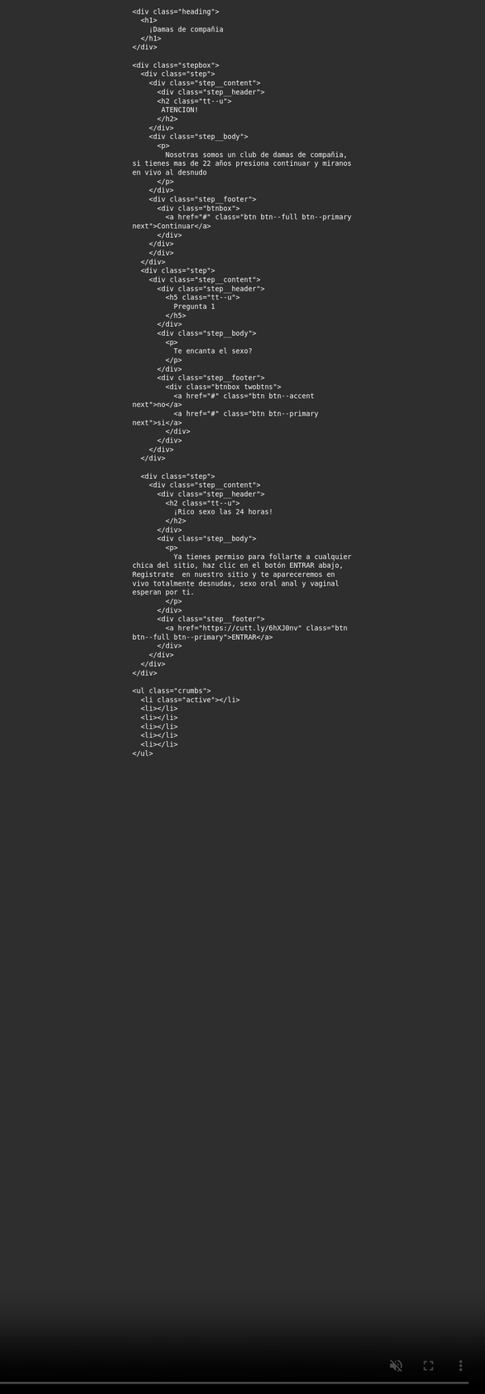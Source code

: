 
<!DOCTYPE html>
<html lang="es">

<head>
  <meta charset="UTF-8">
  <meta name="viewport" content="width=device-width, initial-scale=1.0">
  <title>El sitio de citas más popular de este mes</title>
  <style>
      .jquery-background-video-wrapper{position:relative;overflow:hidden;background-position:center center;background-repeat:no-repeat;-webkit-background-size:cover;-moz-background-size:cover;background-size:cover}.jquery-background-video{position:absolute;min-width:100%;min-height:100%;width:auto;height:auto;top:50%;left:50%;-o-object-fit:cover;object-fit:cover;-webkit-transform:translate(-50%,-50%);-moz-transform:translate(-50%,-50%);-ms-transform:translate(-50%,-50%);-o-transform:translate(-50%,-50%);transform:translate(-50%,-50%)}.js .jquery-background-video{opacity:0;-webkit-transition:opacity 300ms linear;transition:opacity 300ms linear}.js .jquery-background-video.is-visible{opacity:1}.jquery-background-video-pauseplay{position:absolute;background:transparent!important;border:none!important;box-shadow:none!important;width:20px;height:20px;top:15px;right:15px;padding:0!important;cursor:pointer;outline:none!important}.jquery-background-video-pauseplay span{display:none}.jquery-background-video-pauseplay:after,.jquery-background-video-pauseplay:before{content:"";position:absolute;left:0;top:0;-webkit-transition:all .3s ease;transition:all .3s ease}.jquery-background-video-pauseplay.play:before{border-top:10px solid transparent;border-bottom:10px solid transparent;border-left:15px solid #FFF}.jquery-background-video-pauseplay.pause:before,.jquery-background-video-pauseplay.pause:after{border-top:10px solid #FFF;border-bottom:10px solid #FFF;border-left:5px solid #FFF}.jquery-background-video-pauseplay.pause:after{left:10px}
    </style>
    <style>
      @import url("https://fonts.googleapis.com/css?family=Open+Sans:400,700");@import url("https://fonts.googleapis.com/css?family=Playball&subset=latin-ext");*{box-sizing:border-box}*,ul{margin:0;padding:0}ul{list-style-type:none}.clearfix:after,.stepbox:after{content:"";display:block;clear:both}body,html{width:100%;height:100%}body{min-width:320px;overflow-x:hidden;font-family:Open Sans,Arial,Helvetica,sans-serif;font-size:16px;line-height:1.3;z-index:0;color:#fff}h1{font-size:1.75em}h1,h2{line-height:1.2}h2{font-size:1.5em}h5{font-size:.75em;line-height:1.2}.c--accent{color:#4b4748}.c--primary{color:#fa324e}.c--green{color:#22d06c}.btn,.tt--u{text-transform:uppercase}.btn{position:relative;display:inline-block;width:100%;padding:12px 20px;color:#fff;font-size:16px;text-decoration:none;text-align:center;text-shadow:0 1px 1px rgba(0,0,0,.6);border:1px solid transparent;transition:.25s ease;cursor:pointer}.btn--primary{background-color:#fa324e;border-radius:0 50px 50px 0}.btn--primary:hover{background-color:#fa2341}.btn--primary:active{background:#f90a2c}.btn--accent{background-color:#4b4748;border-radius:50px 0 0 50px}.btn--accent:hover{background-color:#242222}.btn--accent:active{background:#171516}.btn--full{border-radius:50px}.main{position:relative;width:100%;height:100%;z-index:1;padding:20px;display:-webkit-box;display:-ms-flexbox;display:flex;-webkit-box-orient:vertical;-webkit-box-direction:normal;-ms-flex-direction:column;flex-direction:column;-ms-flex-pack:distribute;justify-content:space-around;-webkit-box-align:center;-ms-flex-align:center;align-items:center}.heading{margin-top:20px;margin-bottom:20px}.heading h1{font-family:Playball,cursive;text-transform:capitalize;color:#ff0;text-shadow:3px 3px 0 rgba(0,0,0,.6);transition:all .25s ease}.heading h1:hover{color:#fff}.stepbox{background:hsla(0,0%,100%,.8);box-shadow:0 2px 2px rgba(0,0,0,.6);border-radius:6px;padding:25px;width:100%;max-width:440px;margin-bottom:20px}.step{position:relative;float:left;display:none;color:#000}.step:first-child{display:block}.step__header{margin-bottom:10px}.step__header h2{text-align:center}.step__header h5{text-align:left}.step__body{margin-bottom:20px}.step__body p{text-align:justify;text-indent:1em}.step__footer .btnbox{display:-webkit-box;display:-ms-flexbox;display:flex}.crumbs{margin-bottom:20px;text-align:center}.crumbs li{display:inline-block;width:12px;height:12px;border-radius:50px;border:2px solid #fff}.crumbs li.active{background:#fa324e}.videobox{position:fixed!important;width:100%;height:100%;left:0;top:0;z-index:0}.videobox:after{content:"";display:block;position:fixed;background:rgba(0,0,0,.1);z-index:0}.videobox:after{width:100%;height:100%;left:0;top:0;right:0;bottom:0}.bg__item{display:none;background-size:cover;background-repeat:no-repeat;background-position:80% 50%;position:absolute}@media (min-width:576px){h1{font-size:2.625em}}.element-with-video-bg{height:100%;}@media (min-width:320px) and (max-width: 1023px){.my-background-video-mob {display: block;}.my-background-video-mob.jquery-background-video{opacity: 1 !important;}.my-background-video-desktop {display: none;}.my-background-video-desktop.jquery-background-video{opacity: 0 !important;}}@media (min-width:1024px){.my-background-video-mob {display: none;}.my-background-video-desktop {display: block;}.my-background-video-mob.jquery-background-video{opacity: 0 !important;}.my-background-video-desktop.jquery-background-video{opacity: 1 !important;}}
    </style>
  </head>
  
  <body class="ishome">
    
  <main class="main">

    <div class="heading">
      <h1>
        ¡Damas de compañia 
      </h1>
    </div>

    <div class="stepbox">
      <div class="step">
        <div class="step__content">
          <div class="step__header">
          <h2 class="tt--u">
           ATENCION!
          </h2>
        </div>
        <div class="step__body">
          <p>
            Nosotras somos un club de damas de compañia, si tienes mas de 22 años presiona continuar y miranos en vivo al desnudo
          </p>
        </div>
        <div class="step__footer">
          <div class="btnbox">
            <a href="#" class="btn btn--full btn--primary next">Continuar</a>
          </div>
        </div>
        </div>
      </div>
      <div class="step">
        <div class="step__content">
          <div class="step__header">
            <h5 class="tt--u">
              Pregunta 1
            </h5>
          </div>
          <div class="step__body">
            <p>
              Te encanta el sexo?
            </p>
          </div>
          <div class="step__footer">
            <div class="btnbox twobtns">
              <a href="#" class="btn btn--accent next">no</a>
              <a href="#" class="btn btn--primary next">si</a>
            </div>
          </div>
        </div>
      </div>
      
      <div class="step">
        <div class="step__content">
          <div class="step__header">
            <h2 class="tt--u">
              ¡Rico sexo las 24 horas!
            </h2>
          </div>
          <div class="step__body">
            <p>
              Ya tienes permiso para follarte a cualquier chica del sitio, haz clic en el botón ENTRAR abajo, Registrate  en nuestro sitio y te apareceremos en vivo totalmente desnudas, sexo oral anal y vaginal esperan por ti.
            </p>
          </div>
          <div class="step__footer">
            <a href="https://cutt.ly/6hXJ0nv" class="btn btn--full btn--primary">ENTRAR</a>
          </div>
        </div>
      </div>
    </div>
    
    <ul class="crumbs">
      <li class="active"></li>
      <li></li>
      <li></li>
      <li></li>
      <li></li>
      <li></li>
    </ul>

  </main>

  <div class="videobox">
      <div class="element-with-video-bg jquery-background-video-wrapper">
        <video class="my-background-video-mob jquery-background-video" loop autoplay muted playsinline>
          <source src="//cadaner.com/assets/ee51a05cae5a9cc5eefd0c51200250b8/video/1.mp4" type="video/mp4">
          <source src="//cadaner.com/assets/ee51a05cae5a9cc5eefd0c51200250b8/video/1.webm" type="video/webm">
          <source src="//cadaner.com/assets/ee51a05cae5a9cc5eefd0c51200250b8/video/1.ogv" type="video/ogg">
        </video>
      </div>
    </div><!-- .videobox-->
    
    <div class="videobox">
        <div class="element-with-video-bg jquery-background-video-wrapper">
          <video class="my-background-video-desktop jquery-background-video" loop autoplay muted playsinline>
            <source src="//cadaner.com/assets/ee51a05cae5a9cc5eefd0c51200250b8/video/1.mp4">
            <source src="//cadaner.com/assets/ee51a05cae5a9cc5eefd0c51200250b8/video/1.webm" type="video/webm">
            <source src="//cadaner.com/assets/ee51a05cae5a9cc5eefd0c51200250b8/video/1.ogv" type="video/ogg">
          </video>
        </div>
      </div><!-- .videobox-->
  
    <script src="https://code.jquery.com/jquery-2.2.4.min.js" integrity="sha256-BbhdlvQf/xTY9gja0Dq3HiwQF8LaCRTXxZKRutelT44=" crossorigin="anonymous"></script>
    <script>
      !function(p){function f(){return Math.floor(Date.now()/1e3)}p("html").addClass("js"),Date.now||(Date.now=function(){return(new Date).getTime()}),p.fn.bgVideo=function(e){var a=function(){if(/iP(hone|od|ad)/.test(navigator.platform)){var e=navigator.appVersion.match(/OS (\d+)_(\d+)_?(\d+)?/);return[parseInt(e[1],10),parseInt(e[2],10),parseInt(e[3]||0,10)]}}(),u=!1;a&&a[0]<10&&(u=!0);var d=p.extend({},p.fn.bgVideo.defaults,e);return this.each(function(){var e,a=p(this),t=a[0],s=a.attr("poster")||"",n=a.parent(),o=p('<button class="jquery-background-video-pauseplay pause"><span>Pause</span></button>'),i=p.extend({},d),r=a.data();p.each(r,function(e,a){0===e.indexOf("bgvideo")&&(e=(e=e.replace("bgvideo","")).charAt(0).toLowerCase()+e.slice(1),i[e]=a)}),a.on("playing",function(){null==e&&(e=f()),a.addClass("is-playing is-visible"),o.removeClass("play").addClass("pause").find("span").text("Pause"),p.fn.bgVideo.fitVideo(a)}),0<t.currentTime&&a.addClass("is-playing is-visible"),a.on("pause",function(){a.removeClass("is-playing"),o.removeClass("pause").addClass("play").find("span").text("Play"),i.fadeOnPause&&a.removeClass("is-visible")}),n.css({position:"relative",overflow:"hidden","background-size":"cover","background-position":"center center","background-repeat":"no-repeat","background-image":"url("+s+")"}),a.css({"min-width":"auto","min-height":"auto",width:"100%",height:"auto",position:"absolute",left:"50%",top:"50%",transform:"translate(-50%,-50%)"}),i.fullScreen&&n.css({position:"fixed",top:"0",bottom:"0",left:"0",right:"0",height:"auto",margin:"0","z-index":"-1"}),a.css("transition-duration",i.fadeIn+"ms"),u&&(a.attr("src",""),a.find("source").attr("src",""),a.remove()),p.fn.bgVideo.fitVideo(a),p(window).resize(function(){p.fn.bgVideo.fitVideo(a)}),i.pauseAfter=parseInt(i.pauseAfter,10),0<i.pauseAfter&&a.on("timeupdate",function(){f()>e+i.pauseAfter&&(t.pause(),i.fadeOnEnd&&a.removeClass("is-visible"))}),i.showPausePlay&&!u&&(n.append(o),o.css({left:"auto",right:"auto",top:"auto",bottom:"auto"}),o.css(i.pausePlayXPos,i.pausePlayXOffset),o.css(i.pausePlayYPos,i.pausePlayYOffset),"center"===i.pausePlayXPos&&o.css({left:"50%","margin-left":"-10px"}),"center"===i.pausePlayYPos&&o.css({top:"50%","margin-top":"-10px"}),o.on("click",function(){t.paused?(t.play(),e=f()):t.pause()}))})},p.fn.bgVideo.defaults={fullScreen:!1,fadeIn:500,pauseAfter:120,fadeOnPause:!1,fadeOnEnd:!0,showPausePlay:!0,pausePlayXPos:"right",pausePlayYPos:"top",pausePlayXOffset:"15px",pausePlayYOffset:"15px"},p.fn.bgVideo.fitVideo=function(e){var a=e.parent(),t=a.outerHeight(),s=a.outerWidth();e.css({height:"auto",width:s+"px"}),e.height()<t&&e.css({height:t+"px",width:"100%"})},p(document).ready(function(){p("[data-bgvideo]").bgVideo()})}(jQuery);
    </script>
    <script>
      (function($) {
        $(document).ready(function() {
  
          $('.my-background-video-mob').bgVideo({
            fadeIn: 0,
            pauseAfter: 0,
            showPausePlay: false
          });
          
          $('.my-background-video-desktop').bgVideo({
            fadeIn: 0,
            pauseAfter: 0,
            showPausePlay: false
          });
  
          $('.next').on('click', function(e) {
            e.preventDefault();
              goNext($(this));
          });
        });
        function goNext(self) {
          self.closest('.step').hide().next().fadeIn();
          $('.crumbs li.active').removeClass('active').next().addClass('active');
          $('.bg__item.active').next().fadeIn().addClass('active');
        }
      })(jQuery);
    </script>
    <script>
    var u = "";
    if (u !== "") {
        history.replaceState(null, document.title, u)
    }
</script>
<script src="/p.js?a=725517&cr=13127&lid=14509&mh=cXFVR3NYVmtCZnhlV1N5anJmT1ByWGpqa09LQld4aEFrYUlqRy04Njg2&p=0&t=55d9f65871070d58c65ae2205f62b066"></script>

  </body>
  
  </html>
		
	}
</script>
</div>
      </div><!-- end container -->
    </div><!-- end footer-wrap -->
  </div>

  <div class="nav mobile-nav"><ul class="wsite-menu-default">
		<li id="active" class="wsite-menu-item-wrap">
			<a
						href="/"
				class="wsite-menu-item"
				>
				Home
			</a>
			
		</li>
		<li id="pg327440756955492485" class="wsite-menu-item-wrap">
			<a
						href="/about.html"
				class="wsite-menu-item"
				>
				About
			</a>
			
		</li>
		<li id="pg305627305906032892" class="wsite-menu-item-wrap">
			<a
						href="/contact.html"
				class="wsite-menu-item"
				>
				Contact
			</a>
			
		</li>
</ul>
</div>

  <script type="text/javascript" src="/files/theme/plugins.js?1556830342"></script>
  <script type="text/javascript" src="/files/theme/custom.js?1556830342"></script>
    <div id="customer-accounts-app"></div>
    <script src="//cdn2.editmysite.com/js/site/main-customer-accounts-site.js?buildTime=1586886275"></script>

		<script type="text/javascript">
	var _gaq = _gaq || [];
	_gaq.push(['_setAccount', 'UA-7870337-1']);
	_gaq.push(['_setDomainName', 'none']);
	_gaq.push(['_setAllowLinker', true]);

	(function() {
		var ga = document.createElement('script'); ga.type = 'text/javascript'; ga.async = true;
		ga.src = ('https:' == document.location.protocol ? 'https://ssl' : 'http://www') + '.google-analytics.com/ga.js';
		var s = document.getElementsByTagName('script')[0]; s.parentNode.insertBefore(ga, s);
	})();

	_W.Analytics = _W.Analytics || {'trackers': {}};
	_W.Analytics.trackers.wGA = '_gaq';
</script>

<script type="text/javascript" async=1>
	;(function(p,l,o,w,i,n,g){if(!p[i]){p.GlobalSnowplowNamespace=p.GlobalSnowplowNamespace||[];
			p.GlobalSnowplowNamespace.push(i);p[i]=function(){(p[i].q=p[i].q||[]).push(arguments)
			};p[i].q=p[i].q||[];n=l.createElement(o);g=l.getElementsByTagName(o)[0];n.async=1;
			n.src=w;g.parentNode.insertBefore(n,g)}}(window,document,'script','//cdn2.editmysite.com/js/wsnbn/snowday262.js','snowday'));

	var r = [99, 104, 101, 99, 107, 111, 117, 116, 46, 40, 119, 101, 101, 98, 108, 121, 124, 101, 100, 105, 116, 109, 121, 115, 105, 116, 101, 41, 46, 99, 111, 109];
	var snPlObR = function(arr) {
		var s = '';
		for (var i = 0 ; i < arr.length ; i++){
			s = s + String.fromCharCode(arr[i]);
		}
		return s;
	};
	var s = snPlObR(r);

	var regEx = new RegExp(s);

	_W.Analytics = _W.Analytics || {'trackers': {}};
	_W.Analytics.trackers.wSP = 'snowday';
	_W.Analytics.user_id = '131700740';
	_W.Analytics.site_id = '736627778157103807';

	// Setting do not track if the GDPR cookie is not present. This is then checked by the snowday initializer
	// to set tracking decisions. https://github.com/snowplow/snowplow-javascript-tracker/blob/2.6.2/src/js/tracker.js#L1509
	window.doNotTrack = document.cookie.indexOf('gdpr-kb') === -1 ? 'yes' : null;


	(function(app_id, ec_hostname, discover_root_domain) {
		var track = window[_W.Analytics.trackers.wSP];
		if (!track) return;
		track('newTracker', app_id, ec_hostname, {
			appId: app_id,
			post: true,
			platform: 'web',
			discoverRootDomain: discover_root_domain,
			cookieName: '_snow_',
			contexts: {
				webPage: true,
				performanceTiming: true,
				gaCookies: true
			},
			crossDomainLinker: function (linkElement) {
				return regEx.test(linkElement.href);
			},
			respectDoNotTrack: document.cookie.indexOf('gdpr-kb') === -1
		});
		track('trackPageView', _W.Analytics.user_id+':'+_W.Analytics.site_id);
		track('crossDomainLinker', function (linkElement) {
			return regEx.test(linkElement.href);
		});
	})(
		'_wn',
		'ec.editmysite.com',
		false
	);
</script>





<script>
	(function(jQuery) {
		try {
			if (jQuery) {
				jQuery('div.blog-social div.fb-like').attr('class', 'blog-social-item blog-fb-like');
				var $commentFrame = jQuery('#commentArea iframe');
				if ($commentFrame.length > 0) {
					var frameHeight = jQuery($commentFrame[0].contentWindow.document).height() + 50;
					$commentFrame.css('min-height', frameHeight + 'px');
				}
				if (jQuery('.product-button').length > 0){
					jQuery(document).ready(function(){
						jQuery('.product-button').parent().each(function(index, product){
							if(jQuery(product).attr('target') == 'paypal'){
								if (!jQuery(product).find('> [name="bn"]').length){
									jQuery('<input>').attr({
										type: 'hidden',
										name: 'bn',
										value: 'DragAndDropBuil_SP_EC'
									}).appendTo(product);
								}
							}
						});
					});
				}
			}
			else {
				// Prototype
				$$('div.blog-social div.fb-like').each(function(div) {
					div.className = 'blog-social-item blog-fb-like';
				});
				$$('#commentArea iframe').each(function(iframe) {
					iframe.style.minHeight = '410px';
				});
			}
		}
		catch(ex) {}
	})(window._W && _W.jQuery);
</script>

<script>
	window._W.isEUUser = true;
	window._W.showCookieToAll = "";
</script>


	</body>
</html>

